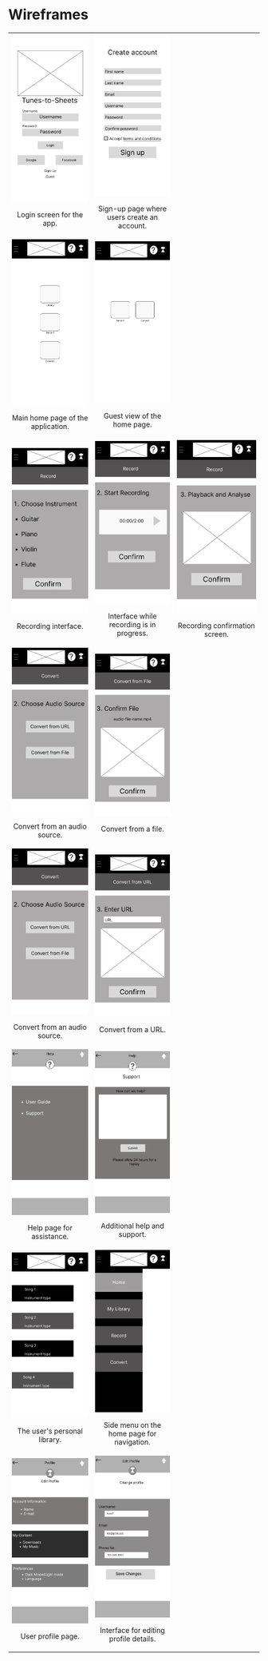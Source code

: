 # Wireframes

<table>
  <tr>
    <td>
      <img src="https://github.com/ChicoState/ux-Tunes-to-Sheets/blob/b6eaa03d36a9617ddc40cec4116e174e678a38f8/wireframes/Wireframe_Login.png" width="500"/>
      <p style="text-align: center;">Login screen for the app.</p>
    </td>
    <td>
      <img src="https://github.com/ChicoState/ux-Tunes-to-Sheets/blob/b6eaa03d36a9617ddc40cec4116e174e678a38f8/wireframes/Wireframe%20-%20Sign%20up.png" width="500"/>
      <p style="text-align: center;">Sign-up page where users create an account.</p>
    </td>
  </tr>
  <tr>
    <td>
      <img src="https://github.com/ChicoState/ux-Tunes-to-Sheets/blob/b6eaa03d36a9617ddc40cec4116e174e678a38f8/wireframes/Wireframe%20-%20Home%20Page.png" width="300"/>
      <p style="text-align: center;">Main home page of the application.</p>
    </td>
    <td>
      <img src="https://github.com/ChicoState/ux-Tunes-to-Sheets/blob/b6eaa03d36a9617ddc40cec4116e174e678a38f8/wireframes/Wireframe%20-%20Home%20Page%20-Guest.png" width="300"/>
      <p style="text-align: center;">Guest view of the home page.</p>
    </td>
  </tr>
  <tr>
    <td>
      <img src="https://github.com/ChicoState/ux-Tunes-to-Sheets/blob/b6eaa03d36a9617ddc40cec4116e174e678a38f8/wireframes/Wireframe%20-%20Record.png" width="600"/>
      <p style="text-align: center;">Recording interface.</p>
    </td>
    <td>
      <img src="https://github.com/ChicoState/ux-Tunes-to-Sheets/blob/b6eaa03d36a9617ddc40cec4116e174e678a38f8/wireframes/Wireframe%20-%20Record%202.png" width="600"/>
      <p style="text-align: center;">Interface while recording is in progress.</p>
    </td>
    <td>
      <img src="https://github.com/ChicoState/ux-Tunes-to-Sheets/blob/b6eaa03d36a9617ddc40cec4116e174e678a38f8/wireframes/Wireframe%20-%20Record%203.png" width="600"/>
      <p style="text-align: center;">Recording confirmation screen.</p>
    </td>
  </tr>
  <tr>
    <td>
      <img src="https://github.com/ChicoState/ux-Tunes-to-Sheets/blob/b6eaa03d36a9617ddc40cec4116e174e678a38f8/wireframes/Wireframe%20-%20Convert%20Audio%20Source.png" width="300"/>
      <p style="text-align: center;">Convert from an audio source.</p>
    </td>
    <td>
      <img src="https://github.com/ChicoState/ux-Tunes-to-Sheets/blob/b6eaa03d36a9617ddc40cec4116e174e678a38f8/wireframes/Wireframe%20-%20Convert%20File.png" width="300"/>
      <p style="text-align: center;">Convert from a file.</p>
    </td>
  </tr>
  <tr>
    <td>
      <img src="https://github.com/ChicoState/ux-Tunes-to-Sheets/blob/b6eaa03d36a9617ddc40cec4116e174e678a38f8/wireframes/Wireframe%20-%20Convert%20Audio%20Source.png" width="300"/>
      <p style="text-align: center;">Convert from an audio source.</p>
    </td>
    <td>
      <img src="https://github.com/ChicoState/ux-Tunes-to-Sheets/blob/b6eaa03d36a9617ddc40cec4116e174e678a38f8/wireframes/Wireframe%20-%20Convert%20URL.png" width="300"/>
      <p style="text-align: center;">Convert from a URL.</p>
    </td>
  </tr>
  <tr>
    <td>
      <img src="https://github.com/ChicoState/ux-Tunes-to-Sheets/blob/b6eaa03d36a9617ddc40cec4116e174e678a38f8/wireframes/Wireframe%20-%20Help.png" width="300"/>
      <p style="text-align: center;">Help page for assistance.</p>
    </td>
    <td>
      <img src="https://github.com/ChicoState/ux-Tunes-to-Sheets/blob/b6eaa03d36a9617ddc40cec4116e174e678a38f8/wireframes/Wireframe%20-%20Help%202.png" width="300"/>
      <p style="text-align: center;">Additional help and support.</p>
    </td>
  </tr>
  <tr>
    <td>
      <img src="https://github.com/ChicoState/ux-Tunes-to-Sheets/blob/b6eaa03d36a9617ddc40cec4116e174e678a38f8/wireframes/Wireframe%20-%20My%20Library.png"/>
      <p style="text-align: center;">The user's personal library.</p>
    </td>
  <td>
      <img src="https://github.com/ChicoState/ux-Tunes-to-Sheets/blob/fc14e38e971ab8f95ae1e8f59c14ce68a138bd23/wireframes/Wireframe%20-%20Sidemenu.png" width="300"/>
      <p style="text-align: center;">Side menu on the home page for navigation.</p>
    </td>
  </tr>
  <tr>
    <td>
      <img src="https://github.com/ChicoState/ux-Tunes-to-Sheets/blob/b6eaa03d36a9617ddc40cec4116e174e678a38f8/wireframes/Wireframe%20-%20Profile.png" width="300"/>
      <p style="text-align: center;">User profile page.</p>
    </td>
    <td>
      <img src="https://github.com/ChicoState/ux-Tunes-to-Sheets/blob/b6eaa03d36a9617ddc40cec4116e174e678a38f8/wireframes/Wireframe%20-%20Edit%20Profile.png" width="300"/>
      <p style="text-align: center;">Interface for editing profile details.</p>
    </td>
  </tr>
</table>
